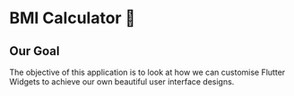 # BMI Calculator 💪

## Our Goal

The objective of this application is to look at how we can customise Flutter Widgets to achieve our own beautiful user interface designs. 


